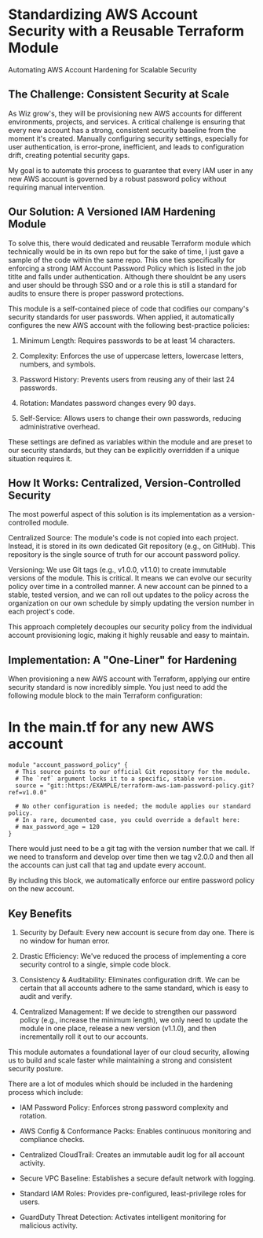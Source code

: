 # Standardizing AWS Account Security with a Reusable Terraform Module
Automating AWS Account Hardening for Scalable Security

## The Challenge: Consistent Security at Scale
As Wiz grow's, they will be provisioning new AWS accounts for different environments, projects, and services. A critical challenge is ensuring that every new account has a strong, consistent security baseline from the moment it's created. Manually configuring security settings, especially for user authentication, is error-prone, inefficient, and leads to configuration drift, creating potential security gaps.

My goal is to automate this process to guarantee that every IAM user in any new AWS account is governed by a robust password policy without requiring manual intervention.

## Our Solution: A Versioned IAM Hardening Module
To solve this, there would dedicated and reusable Terraform module which technically would be in its own repo but for the sake of time, I just gave a sample of the code within the same repo. This one ties specifically for enforcing a strong IAM Account Password Policy which is listed in the job titlte and falls under authentication. Although there shouldnt be any users and user should be through SSO and or a role this is still a standard for audits to ensure there is proper password protections. 

This module is a self-contained piece of code that codifies our company's security standards for user passwords. When applied, it automatically configures the new AWS account with the following best-practice policies:

1. Minimum Length: Requires passwords to be at least 14 characters.

2. Complexity: Enforces the use of uppercase letters, lowercase letters, numbers, and symbols.

3. Password History: Prevents users from reusing any of their last 24 passwords.

4. Rotation: Mandates password changes every 90 days.

5. Self-Service: Allows users to change their own passwords, reducing administrative overhead.

These settings are defined as variables within the module and are preset to our security standards, but they can be explicitly overridden if a unique situation requires it.

## How It Works: Centralized, Version-Controlled Security
The most powerful aspect of this solution is its implementation as a version-controlled module.

Centralized Source: The module's code is not copied into each project. Instead, it is stored in its own dedicated Git repository (e.g., on GitHub). This repository is the single source of truth for our account password policy.

Versioning: We use Git tags (e.g., v1.0.0, v1.1.0) to create immutable versions of the module. This is critical. It means we can evolve our security policy over time in a controlled manner. A new account can be pinned to a stable, tested version, and we can roll out updates to the policy across the organization on our own schedule by simply updating the version number in each project's code.

This approach completely decouples our security policy from the individual account provisioning logic, making it highly reusable and easy to maintain.

## Implementation: A "One-Liner" for Hardening
When provisioning a new AWS account with Terraform, applying our entire security standard is now incredibly simple. You just need to add the following module block to the main Terraform configuration:

# In the main.tf for any new AWS account
```
module "account_password_policy" {
  # This source points to our official Git repository for the module.
  # The `ref` argument locks it to a specific, stable version.
  source = "git::https:/EXAMPLE/terraform-aws-iam-password-policy.git?ref=v1.0.0"

  # No other configuration is needed; the module applies our standard policy.
  # In a rare, documented case, you could override a default here:
  # max_password_age = 120
}
```
There would just need to be a git tag with the version number that we call. If we need to transform and develop over time then we tag v2.0.0 and then all the accounts can just call that tag and update every account. 

By including this block, we automatically enforce our entire password policy on the new account.

## Key Benefits
1. Security by Default: Every new account is secure from day one. There is no window for human error.

2. Drastic Efficiency: We've reduced the process of implementing a core security control to a single, simple code block.

3. Consistency & Auditability: Eliminates configuration drift. We can be certain that all accounts adhere to the same standard, which is easy to audit and verify.

4. Centralized Management: If we decide to strengthen our password policy (e.g., increase the minimum length), we only need to update the module in one place, release a new version (v1.1.0), and then incrementally roll it out to our accounts.

This module automates a foundational layer of our cloud security, allowing us to build and scale faster while maintaining a strong and consistent security posture.

There are a lot of modules which should be included in the hardening process which include: 

- IAM Password Policy: Enforces strong password complexity and rotation.

- AWS Config & Conformance Packs: Enables continuous monitoring and compliance checks.

- Centralized CloudTrail: Creates an immutable audit log for all account activity.

- Secure VPC Baseline: Establishes a secure default network with logging.

- Standard IAM Roles: Provides pre-configured, least-privilege roles for users.

- GuardDuty Threat Detection: Activates intelligent monitoring for malicious activity.
